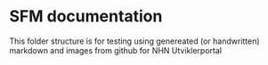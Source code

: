 # SFM documentation

This folder structure is for testing using genereated (or handwritten) markdown and images from github for NHN Utviklerportal
